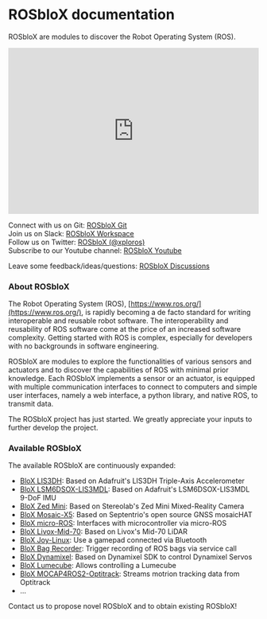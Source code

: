 # ROSbloX documentation

ROSbloX are modules to discover the Robot Operating System (ROS).


<div style="position:relative;padding-top:66.25%;">
    <iframe style="position:absolute;top:0;left:0;width:100%;height:100%;padding-bottom:3%;" src="https://www.youtube.com/embed/-He6dyaXMyQ" title="ROSbloX: Teaser No. 1" frameborder="0" allow="accelerometer; autoplay; clipboard-write; encrypted-media; gyroscope; picture-in-picture; web-share" allowfullscreen></iframe>
</div>

Connect with us on Git: [ROSbloX Git](https://github.com/rosblox)  
Join us on Slack: [ROSbloX Workspace](https://join.slack.com/t/rosblox/shared_invite/zt-1c6ifc24n-OswQtNwORkq588QPNZ2KoA)  
Follow us on Twitter: [ROSbloX (@xploros)](https://twitter.com/xploros)  
Subscribe to our Youtube channel: [ROSbloX Youtube](https://www.youtube.com/channel/UC8t8kygP_QODOw7MCxGZJVg)  

Leave some feedback/ideas/questions: [ROSbloX Discussions](https://github.com/orgs/rosblox/discussions)

### About ROSbloX

The Robot Operating System (ROS), [https://www.ros.org/](https://www.ros.org/), is rapidly becoming a de facto standard for writing interoperable and reusable robot software. The interoperability and reusability of ROS software come at the price of an increased software complexity. Getting started with ROS is complex, especially for developers with no backgrounds in software engineering.  

ROSbloX are modules to explore the functionalities of various sensors and actuators and to discover the capabilities of ROS with minimal prior knowledge. Each ROSbloX implements a sensor or an actuator, is equipped with multiple communication interfaces to connect to computers and simple user interfaces, namely a web interface, a python library, and native ROS, to transmit data.  

The ROSbloX project has just started. We greatly appreciate your inputs to further develop the project.  


### Available ROSbloX

The available ROSbloX are continuously expanded:

- [BloX LIS3DH](https://github.com/rosblox/blox-lis3dh): Based on Adafruit's LIS3DH Triple-Axis Accelerometer
- [BloX LSM6DSOX-LIS3MDL](https://github.com/rosblox/blox-lsm6dsox-lis3mdl): Based on Adafruit's LSM6DSOX-LIS3MDL 9-DoF IMU
- [BloX Zed Mini](https://github.com/rosblox/blox-zed-mini): Based on Stereolab's Zed Mini Mixed-Reality Camera
- [BloX Mosaic-X5](https://github.com/rosblox/blox-mosaic-x5): Based on Septentrio's open source GNSS mosaicHAT
- [BloX micro-ROS](https://github.com/rosblox/blox-micro-ros): Interfaces with microcontroller via micro-ROS
- [BloX Livox-Mid-70](https://github.com/rosblox/blox-livox-ros2-driver): Based on Livox's Mid-70 LiDAR
- [BloX Joy-Linux](https://github.com/rosblox/blox-joy-linux): Use a gamepad connected via Bluetooth
- [BloX Bag Recorder](https://github.com/rosblox/blox-bag-recorder): Trigger recording of ROS bags via service call
- [BloX Dynamixel](https://github.com/rosblox/blox-dynamixel): Based on Dynamixel SDK to control Dynamixel Servos
- [BloX Lumecube](https://github.com/rosblox/blox-lumecube): Allows controlling a Lumecube
- [BloX MOCAP4ROS2-Optitrack](https://github.com/rosblox/blox-mocap4ros2-optitrack): Streams motrion tracking data from Optitrack
- ...

Contact us to propose novel ROSbloX and to obtain existing ROSbloX! 
